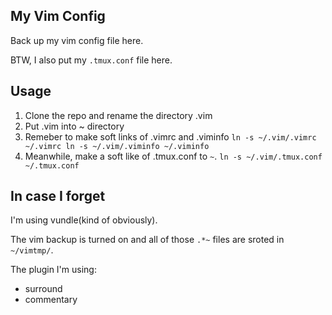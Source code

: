 ## My Vim Config

Back up my vim config file here.

BTW, I also put my `.tmux.conf` file here.

## Usage

1. Clone the repo and rename the directory .vim
2. Put .vim into ~ directory
3. Remeber to make soft links of .vimrc and .viminfo  `ln -s ~/.vim/.vimrc ~/.vimrc ln -s ~/.vim/.viminfo ~/.viminfo`
4. Meanwhile, make a soft like of .tmux.conf to `~`. `ln -s ~/.vim/.tmux.conf ~/.tmux.conf`

## In case I forget

I'm using vundle(kind of obviously).

The vim backup is turned on and all of those `.*~` files are sroted in `~/vimtmp/`.

The plugin I'm using:
* surround
* commentary





